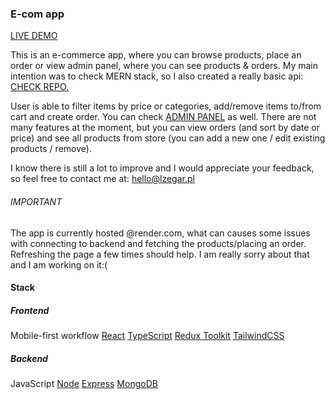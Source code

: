 ### E-com app

[LIVE DEMO](https://lukaasz555-ecom.onrender.com/)

This is an e-commerce app, where you can browse products, place an order or view admin panel, where you can see products & orders. My main intention was to check MERN stack, so I also created a really basic api: [CHECK REPO.](https://github.com/lukaasz555/api-ecom)

User is able to filter items by price or categories, add/remove items to/from cart and create order.
You can check [ADMIN PANEL](https://lukaasz555-ecom.onrender.com/#/admin) as well. There are not many features at the moment, but you can view orders (and sort by date or price) and see all products from store (you can add a new one / edit existing products / remove).

I know there is still a lot to improve and I would appreciate your feedback, so feel free to contact me at:
[hello@lzegar.pl](hello@lzegar.pl)
###### IMPORTANT
The app is currently hosted @render.com, what can causes some issues with connecting to backend and fetching the products/placing an order. Refreshing the page a few times should help.
I am really sorry about that and I am working on it:(


#### Stack

##### Frontend
 Mobile-first workflow
 [React](https://reactjs.org/)
 [TypeScript](https://www.typescriptlang.org/docs/)
 [Redux Toolkit](https://redux-toolkit.js.org/)
 [TailwindCSS](https://tailwindcss.com/)

##### Backend
 JavaScript
 [Node](https://nodejs.org/en/)
 [Express](https://expressjs.com/)
 [MongoDB](https://www.mongodb.com/home)
